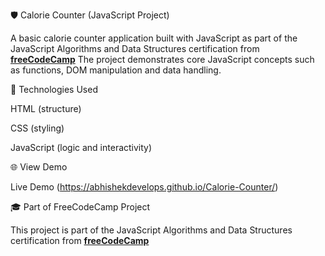 🛡️ Calorie Counter (JavaScript Project)

A basic calorie counter application built with JavaScript as part of the JavaScript Algorithms and Data Structures certification from **[freeCodeCamp](https://www.freecodecamp.org/)**
The project demonstrates core JavaScript concepts such as functions, DOM manipulation and data handling.

🚀 Technologies Used

HTML (structure)

CSS (styling)

JavaScript (logic and interactivity)

🌐 View Demo

Live Demo  (https://abhishekdevelops.github.io/Calorie-Counter/)


🎓 Part of FreeCodeCamp Project

This project is part of the JavaScript Algorithms and Data Structures certification from **[freeCodeCamp](https://www.freecodecamp.org/)**



